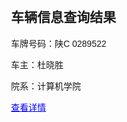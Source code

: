 
<!DOCTYPE html>
<html>
<head>
    <meta charset="UTF-8">
    <meta name="viewport" content="width=device-width, initial-scale=1.0" >
    <style>
        .container { padding: 20px; font-family: Arial; }
        .detail-link { color: blue; text-decoration: underline; }
    </style>
</head>
<body>
<div class="container">
    <h2>车辆信息查询结果</h2>
    <p>车牌号码：陕C 0289522</p>
    <p>车主：杜晓胜</p>
    <p>院系：计算机学院</p>
    <a href="#details" class="detail-link">查看详情</a>
    <div id="details" style="display:none; margin-top:20px;">
        <p>更多详细信息可联系学院办公室查询</p>
    </div>
</div>
<script>
    document.querySelector('.detail-link').addEventListener('click', function(e) {
        e.preventDefault();
        document.getElementById('details').style.display = 'block';
    });
</script>
</body>
</html>
